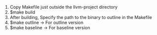 1) Copy Makefile just outside the llvm-project directory
2) $make build
3) After building, Specify the path to the binary to outline in the Makefile
4) $make outline -> For outline version
5) $make baseline -> For baseline version